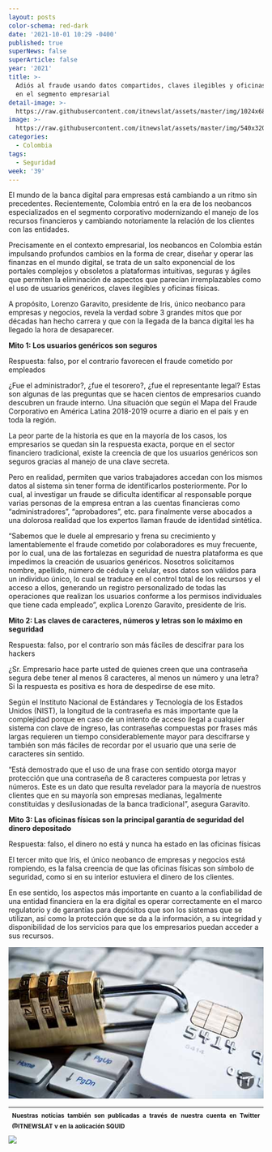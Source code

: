 ```yaml
---
layout: posts
color-schema: red-dark
date: '2021-10-01 10:29 -0400'
published: true
superNews: false
superArticle: false
year: '2021'
title: >-
  Adiós al fraude usando datos compartidos, claves ilegibles y oficinas físicas
  en el segmento empresarial 
detail-image: >-
  https://raw.githubusercontent.com/itnewslat/assets/master/img/1024x680/Seguridad-Bancaria-g.jpg
image: >-
  https://raw.githubusercontent.com/itnewslat/assets/master/img/540x320/Seguridad-Bancaria-p.jpg
categories:
  - Colombia
tags:
  - Seguridad
week: '39'
---
```

El mundo de la banca digital para empresas está cambiando a un ritmo sin precedentes.   Recientemente, Colombia entró en la era de los neobancos especializados en el segmento corporativo modernizando el manejo de los recursos financieros y cambiando notoriamente la relación de los clientes con las entidades.

Precisamente en el contexto empresarial, los neobancos en Colombia están impulsando profundos cambios en la forma de crear, diseñar y operar las finanzas en el mundo digital, se trata de un salto exponencial de los portales complejos y obsoletos a plataformas intuitivas, seguras y ágiles que permiten la eliminación de aspectos que parecían irremplazables como el uso de usuarios genéricos, claves ilegibles y oficinas físicas.

A propósito, Lorenzo Garavito, presidente de Iris, único neobanco para empresas y negocios, revela la verdad sobre 3 grandes mitos que por décadas han hecho carrera y que con la llegada de la banca digital les ha llegado la hora de desaparecer. 


**Mito 1: Los usuarios genéricos son seguros**

Respuesta: falso, por el contrario favorecen el fraude cometido por empleados

¿Fue el administrador?, ¿fue el tesorero?, ¿fue el representante legal? Estas son algunas de las preguntas que se hacen cientos de empresarios cuando descubren un fraude interno. Una situación que según el Mapa del Fraude Corporativo en América Latina 2018-2019 ocurre a diario en el país y en toda la región.

La peor parte de la historia es que en la mayoría de los casos, los empresarios se quedan sin la respuesta exacta, porque en el sector financiero tradicional, existe la creencia de que los usuarios genéricos son seguros gracias al manejo de una clave secreta.

Pero en realidad, permiten que varios trabajadores accedan con los mismos datos al sistema sin tener forma de identificarlos posteriormente. Por lo cual, al investigar un fraude se dificulta identificar al responsable porque varias personas de la empresa entran a las cuentas financieras como “administradores”, “aprobadores”, etc. para finalmente verse abocados a una dolorosa realidad que los expertos llaman fraude de identidad sintética.

“Sabemos que le duele al empresario y frena su crecimiento y lamentablemente el fraude cometido por colaboradores es muy frecuente, por lo cual, una de las fortalezas en seguridad de nuestra plataforma es que impedimos la creación de usuarios genéricos. Nosotros solicitamos nombre, apellido, número de cédula y celular, esos datos son válidos para un individuo único, lo cual se traduce en el control total de los recursos y el acceso a ellos, generando un registro personalizado de todas las operaciones que realizan los usuarios conforme a los permisos individuales que tiene cada empleado”, explica Lorenzo Garavito, presidente de Iris.


**Mito 2: Las claves de caracteres, números y letras son lo máximo en seguridad**

Respuesta: falso, por el contrario son más fáciles de descifrar para los hackers

¿Sr. Empresario hace parte usted de quienes creen que una contraseña segura debe tener al menos 8 caracteres, al menos un número y una letra? Si la respuesta es positiva es hora de despedirse de ese mito.

Según el Instituto Nacional de Estándares y Tecnología de los Estados Unidos (NIST), la longitud de la contraseña es más importante que la complejidad porque en caso de un intento de acceso ilegal a cualquier sistema con clave de ingreso, las contraseñas compuestas por frases más largas requieren un tiempo considerablemente mayor para descifrarse y también son más fáciles de recordar por el usuario que una serie de caracteres sin sentido.

“Está demostrado que el uso de una frase con sentido otorga mayor protección que una contraseña de 8 caracteres compuesta por letras y números. Este es un dato que resulta revelador para la mayoría de nuestros clientes que en su mayoría son empresas medianas, legalmente constituidas y desilusionadas de la banca tradicional”, asegura Garavito.


**Mito 3: Las oficinas físicas son la principal garantía de seguridad del dinero depositado**

Respuesta: falso, el dinero no está y nunca ha estado en las oficinas físicas

El tercer mito que Iris, el único neobanco de empresas y negocios está rompiendo, es la falsa creencia de que las oficinas físicas son símbolo de seguridad, como si en su interior estuviera el dinero de los clientes. 

En ese sentido, los aspectos más importante en cuanto a la confiabilidad de una entidad financiera en la era digital es operar correctamente en el marco regulatorio y de garantías para depósitos que son los sistemas que se utilizan, así como la protección que se da a la información, a su integridad y disponibilidad de los servicios para que los empresarios puedan acceder a sus recursos.

![](https://raw.githubusercontent.com/itnewslat/assets/master/img/540x320/Seguridad-Bancaria-p.jpg)

<table style="height: 42px;" width="569">
<tbody>
<tr>
<td style="text-align: justify;"><sub><strong>Nuestras noticias también son publicadas a través de nuestra cuenta en Twitter <a href="https://twitter.com/itnewslat?lang=es">@ITNEWSLAT</a> y en la aplicación <a href="https://squidapp.co/en/">SQUID</a></strong></sub></td>
</tr>
</tbody>
</table>

<img src="https://tracker.metricool.com/c3po.jpg?hash=56f88a41e39ab42c063cc51676587a04"/>